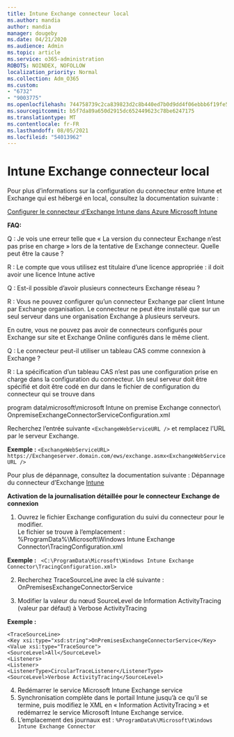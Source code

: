 ```yaml
---
title: Intune Exchange connecteur local
ms.author: mandia
author: mandia
manager: dougeby
ms.date: 04/21/2020
ms.audience: Admin
ms.topic: article
ms.service: o365-administration
ROBOTS: NOINDEX, NOFOLLOW
localization_priority: Normal
ms.collection: Adm_O365
ms.custom:
- "6732"
- "9003775"
ms.openlocfilehash: 744758739c2ca839823d2c8b440ed7b0d9dd4f06ebbb6f19fe52041a6710c4b4
ms.sourcegitcommit: b5f7da89a650d2915dc652449623c78be6247175
ms.translationtype: MT
ms.contentlocale: fr-FR
ms.lasthandoff: 08/05/2021
ms.locfileid: "54013962"
---
```

# <a name="intune-exchange-on-premise-connector"></a>Intune Exchange connecteur local

Pour plus d’informations sur la configuration du connecteur entre Intune et Exchange qui est hébergé en local, consultez la documentation suivante :

[Configurer le connecteur d’Exchange Intune dans Azure Microsoft Intune](https://docs.microsoft.com/intune/exchange-connector-install)

**FAQ:**

Q : Je vois une erreur telle que « La version du connecteur Exchange n’est pas prise en charge » lors de la tentative de Exchange connecteur. Quelle peut être la cause ?

R : Le compte que vous utilisez est titulaire d’une licence appropriée : il doit avoir une licence Intune active

Q : Est-il possible d’avoir plusieurs connecteurs Exchange réseau ?

R : Vous ne pouvez configurer qu’un connecteur Exchange par client Intune par Exchange organisation. Le connecteur ne peut être installé que sur un seul serveur dans une organisation Exchange à plusieurs serveurs.

En outre, vous ne pouvez pas avoir de connecteurs configurés pour Exchange sur site et Exchange Online configurés dans le même client.

Q : Le connecteur peut-il utiliser un tableau CAS comme connexion à Exchange ?

R : La spécification d’un tableau CAS n’est pas une configuration prise en charge dans la configuration du connecteur. Un seul serveur doit être spécifié et doit être codé en dur dans le fichier de configuration du connecteur qui se trouve dans

program data\microsoft\microsoft Intune on premise Exchange connector\ OnpremiseExchangeConnectorServiceConfiguration.xml

Recherchez l’entrée suivante ```<ExchangeWebServiceURL />``` et remplacez l’URL par le serveur Exchange.

**Exemple :**
```<ExchangeWebServiceURL> https://Exchangeserver.domain.com/ews/exchange.asmx<ExchangeWebServiceURL />```

Pour plus de dépannage, consultez la documentation suivante : Dépannage du connecteur d’Exchange [Intune](https://support.microsoft.com/help/4471887/troubleshooting-exchange-connector-in-microsoft-intune)

**Activation de la journalisation détaillée pour le connecteur Exchange de connexion**

1. Ouvrez le fichier Exchange configuration du suivi du connecteur pour le modifier.  
Le fichier se trouve à l’emplacement : %ProgramData%\Microsoft\Windows Intune Exchange Connector\TracingConfiguration.xml  

**Exemple :**
``` <C:\ProgramData\Microsoft\Windows Intune Exchange Connector\TracingConfiguration.xml>```
  
2. Recherchez TraceSourceLine avec la clé suivante : OnPremisesExchangeConnectorService  
  
3. Modifier la valeur du nœud SourceLevel de Information ActivityTracing (valeur par défaut) à Verbose ActivityTracing  

**Exemple :**
```
<TraceSourceLine>  
<Key xsi:type="xsd:string">OnPremisesExchangeConnectorService</Key>  
<Value xsi:type="TraceSource">  
<SourceLevel>All</SourceLevel>  
<Listeners>  
<Listener>  
<ListenerType>CircularTraceListener</ListenerType>
<SourceLevel>Verbose ActivityTracing</SourceLevel>
```
4. Redémarrer le service Microsoft Intune Exchange service  
5. Synchronisation complète dans le portail Intune jusqu’à ce qu’il se termine, puis modifiez le XML en « Information ActivityTracing » et redémarrez le service Microsoft Intune Exchange service.  
6. L’emplacement des journaux est : `%ProgramData%\Microsoft\Windows Intune Exchange Connector`